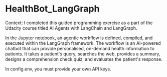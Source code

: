 # HealthBot_LangGraph

Context: I completed this guided programming exercise as a part of the Udacity course titled AI Agents with LangChain and LangGraph.

In the Jupyter notebook, an agentic workflow is defined, compiled, and executed within the LangGraph framework. The workflow is an AI-powered chatbot that can provide personalised, on-demand health information to patients. It takes a patient's query, searches the web, provides a summary, designs a comprehension check quiz, and evaluates the patient's response.

In config.env, you must provide your own API keys.
